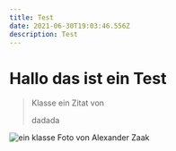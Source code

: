 ```yaml
---
title: Test
date: 2021-06-30T19:03:46.556Z
description: Test
---
```

# Hallo das ist ein Test

> Klasse ein Zitat von 
>
> dadada

![](/static/images/uploads/dsc07242.jpg "ein klasse Foto von Alexander Zaak")